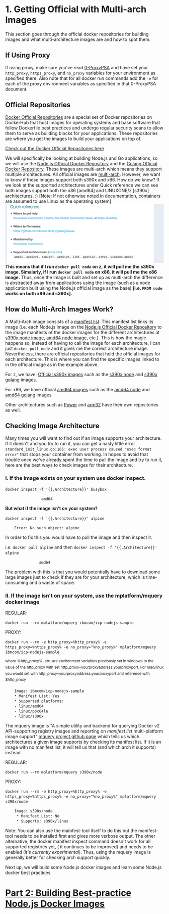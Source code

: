 # 1. Getting Official with Multi-arch Images

This section goes through the official docker repositories for building images and what multi-architecture images are and how to spot them.

## If Using Proxy
If using proxy, make sure you've read [0-ProxyPSA](0-ProxyPSA.md) and have set your `http_proxy`, `https_proxy`, and `no_proxy` variables for your environment as specified there. Also note that for all docker run commands add the `-e` for each of the proxy environment variables as specified in that 0-ProxyPSA document.

## Official Repositories
[Docker Official Repositories](https://docs.docker.com/docker-hub/official_repos/) are a special set of Docker repositories on DockerHub that host images for operating systems and base software that follow Dockerfile best practices and undergo regular security scans to allow them to serve as building blocks for your applications. These repositories are where you get the images to build your applications on top of.

[Check out the Docker Official Repositories here](https://hub.docker.com/explore/)

We will specifically be looking at building Node.js and Go applications, so we will use the [Node.js Official Docker Repository](https://hub.docker.com/_/node/) and the [Golang Official Docker Repository](https://hub.docker.com/_/golang/). These images are multi-arch which means they support multiple architectures. All official images are [multi-arch](https://blog.docker.com/2017/09/docker-official-images-now-multi-platform/). However, we want to know if these images support both s390x and x86. How do we know? If we look at the supported architectures under Quick reference we can see both images support both the x86 [amd64] and LINUXONE/z [s390x] architectures. :) [Note: If not otherwise noted in documentation, containers are assumed to use Linux as the operating system]
![docker golang architectures](images/docker_golang.png)
**This means that if I run `docker pull node` on z, it will pull me the s390x image. Simalarly, if I run `docker pull node` on x86, it will pull me the x86 image.** Thus, once the image is built and set up as multi-arch the difference is abstracted away from applications using the image (such as a node application built using the Node.js official image as the base) **[i.e. `FROM node` works on both x86 and s390x].**

## How do Multi-Arch Images Work?
A Multi-Arch image consists of a [manifest list](https://github.com/docker/distribution/blob/master/docs/spec/manifest-v2-2.md#manifest-list). This manifest list links its image (i.e. each Node.js image on the [Node.js Official Docker Repository](https://hub.docker.com/_/node/) to the image manifests of the docker images for the different architectures at [s390x node image](https://hub.docker.com/r/s390x/node/), [amd64 node image](https://hub.docker.com/r/amd64/node/), etc.). This is how the magic happens so, instead of having to call the image for each architecture, I can just `docker pull node` and it gives me the correct architecture image. Nevertheless, there are official repositories that hold the official images for each architecture. This is where you can find the specific images linked to in the official image as in the example above.

For z, we have:
[Official s390x images](https://hub.docker.com/u/s390x/)
such as the [s390x node](https://hub.docker.com/r/s390x/node/) and [s390x golang](https://hub.docker.com/r/s390x/golang/) images.

For x86, we have official [amd64 images](https://hub.docker.com/u/amd64/) such as the [amd64 node](https://hub.docker.com/r/amd64/node/) and [amd64 golang](https://hub.docker.com/r/amd64/golang/) images

Other architectures such as [Power](https://hub.docker.com/u/ppc64le/) and [arm32](https://hub.docker.com/u/arm32v7/) have their own repositories as well.

## Checking Image Architecture
Many times you will want to find out if an image supports your architecture. If it doesn't and you try to run it, you can get a nasty little error `standard_init_linux.go:185: exec user process caused "exec format error"` that stops your container from working. In hopes to avoid that trouble once we've already spent the time to pull the image and try to run it, here are the best ways to check images for their architecture.

### I. If the image exists on your system use docker inspect.

`docker inspect -f '{{.Architecture}}' busybox`

                    amd64

**But what if the image isn't on your system?**

`docker inspect -f '{{.Architecture}}' alpine`

        Error: No such object: alpine

In order to fix this you would have to pull the image and then inspect it. 

i.e. `docker pull alpine` and then `docker inspect -f '{{.Architecture}}' alpine`

                   amd64

The problem with this is that you would potentially have to download some large images just to check if they are for your architecture, which is time-consuming and a waste of space.

### II. If the image isn't on your system, use the mplatform/mquery docker image

REGULAR: 

```
docker run --rm mplatform/mquery ibmcom/icp-nodejs-sample
```

PROXY: 

```
docker run --rm -e http_proxy=%http_proxy% -e https_proxy=%https_proxy% -e no_proxy="%no_proxy%" mplatform/mquery ibmcom/icp-nodejs-sample
```

<sup>where %http_proxy%, etc. are environment variables previously set in windows to the value of the http_proxy with set http_proxy=yourproxyaddress:yourproxyport. For mac/linux you would set with http_proxy=yourproxyaddress:yourproxyport and reference with $http_proxy</sup>


        Image: ibmcom/icp-nodejs-sample
        * Manifest List: Yes
        * Supported platforms:
        - linux/amd64
        - linux/ppc64le
        - linux/s390x

The mquery image is "A simple utility and backend for querying Docker v2 API-supporting registry images and reporting on *manifest list* multi-platform image support" [mquery project github page](https://github.com/estesp/mquery) which tells us which architectures a given image supports by checking its manifest list. If it is an image with no manifest list, it will tell us that (and which arch it supports) instead.

  REGULAR: 
  
```
docker run --rm mplatform/mquery s390x/node
```

  PROXY: 
  
```
docker run --rm -e http_proxy=%http_proxy% -e https_proxy=%https_proxy% -e no_proxy="%no_proxy%" mplatform/mquery s390x/node
```

        Image: s390x/node
         * Manifest List: No
         * Supports: s390x/linux

Note: You can also use the mainfest-tool itself to do this but the manifest-tool needs to be installed first and gives more verbose output. The other alternative, the docker manifest inspect command doesn't work for all supported registries yet, ( it continues to be improved) and needs to be enabled (*it's currently experimental*). Thus, using the mquery image is generally better for checking arch support quickly.

Next up, we will build some Node.js docker images and learn some Node.js docker best practices.
# [Part 2: Building Best-practice Node.js Docker Images](2-Best-Practice-Nodejs.md)

